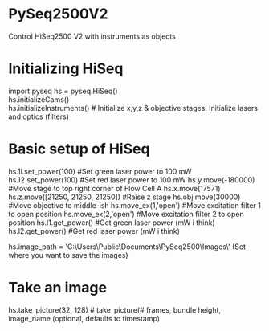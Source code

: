# PySeq2500V2
Control HiSeq2500 V2 with instruments as objects

# Initializing HiSeq
import pyseq
hs = pyseq.HiSeq()                  
hs.initializeCams()                
hs.initializeInstruments()          # Initialize x,y,z & objective stages. Initialize lasers and optics (filters)


# Basic setup of HiSeq
hs.1l.set_power(100)                #Set green laser power to 100 mW
hs.12.set_power(100)                #Set red laser power to 100 mW
hs.y.move(-180000)                  #Move stage to top right corner of Flow Cell A
hs.x.move(17571)
hs.z.move([21250, 21250, 21250])    #Raise z stage
hs.obj.move(30000)                  #Move objective to middle-ish
hs.move_ex(1,'open')                #Move excitation filter 1 to open position
hs.move_ex(2,'open')                #Move excitation filter 2 to open position
hs.l1.get_power()                   #Get green laser power (mW i think)
hs.l2.get_power()                   #Get red laser power   (mW i think)

hs.image_path = 'C:\\Users\\Public\\Documents\\PySeq2500\\Images\\' (Set where you want to save the images)

# Take an image
hs.take_picture(32, 128) # take_picture(# frames, bundle height, image_name (optional, defaults to timestamp)
